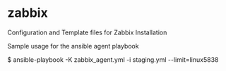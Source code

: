 # zabbix
Configuration and Template files for Zabbix Installation

Sample usage for the ansible agent playbook

$ ansible-playbook -K zabbix_agent.yml -i staging.yml --limit=linux5838
